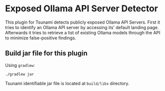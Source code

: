 # Exposed Ollama API Server Detector

This plugin for Tsunami detects publicly exposed Ollama API Servers. First it
tries to identify an Ollama API server by accessing its' default landing page.
Afterwards it tries to retrieve a list of existing Ollama models through the API
to minimize false-positive findings.

## Build jar file for this plugin

Using `gradlew`:

```shell
./gradlew jar
```

Tsunami identifiable jar file is located at `build/libs` directory.

